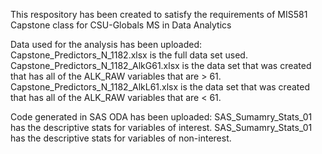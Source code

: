This respository has been created to satisfy the requirements of MIS581 Capstone class for CSU-Globals MS in Data Analytics

Data used for the analysis has been uploaded:
Capstone_Predictors_N_1182.xlsx is the full data set used. 
Capstone_Predictors_N_1182_AlkG61.xlsx is the data set that was created that has all of the ALK_RAW variables that are > 61. 
Capstone_Predictors_N_1182_AlkL61.xlsx is the data set that was created that has all of the ALK_RAW variables that are < 61.

Code generated in SAS ODA has been uploaded: 
SAS_Sumamry_Stats_01 has the descriptive stats for variables of interest.
SAS_Sumamry_Stats_01 has the descriptive stats for variables of non-interest.


